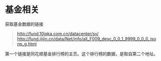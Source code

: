# 基金相关

获取基金数据的链接

> http://fund.10jqka.com.cn/datacenter/sy/
> http://fund.ijijin.cn/data/Net/info/all_F009_desc_0_0_1_9999_0_0_0_jsonp_g.html

第一个链接是同花顺基金排行榜的主页。这个排行榜的数据，是取自第二个地址。

